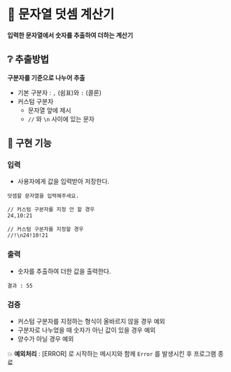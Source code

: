 # 🧮 문자열 덧셈 계산기

**입력한 문자열에서 숫자를 추출하여 더하는 계산기**

## ❔ 추출방법

**구분자를 기준으로 나누어 추출**

- 기본 구분자 : `,` (쉼표)와 `:` (콜론)
- 커스텀 구분자
  - 문자열 앞에 제시
  - `//` 와 `\n` 사이에 있는 문자

## 🎯 구현 기능

### 입력

- 사용자에게 값을 입력받아 저장한다.

```
덧셈할 문자열을 입력해주세요.

// 커스텀 구분자를 지정 안 할 경우
24,10:21

// 커스텀 구분자를 지정할 경우
//!\n24!10!21
```

### 출력

- 숫자를 추출하여 더한 값을 출력한다.

```
결과 : 55
```

### 검증

- 커스텀 구분자를 지정하는 형식이 올바르지 않을 경우 예외
- 구분자로 나누었을 때 숫자가 아닌 값이 있을 경우 예외
- 양수가 아닐 경우 예외

💥 **예외처리** : [ERROR] 로 시작하는 메시지와 함께 `Error` 를 발생시킨 후 프로그램 종료
